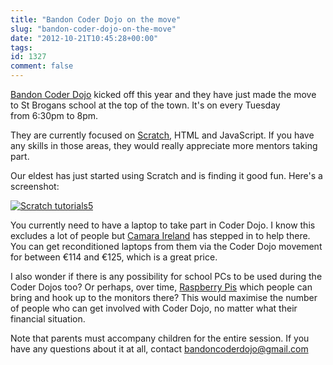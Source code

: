 ```yaml
---
title: "Bandon Coder Dojo on the move"
slug: "bandon-coder-dojo-on-the-move"
date: "2012-10-21T10:45:28+00:00"
tags:
id: 1327
comment: false
---
```


[Bandon Coder Dojo](http://zen.coderdojo.com/dojo/144) kicked off this year and they have just made the move to St Brogans school at the top of the town. It's on every Tuesday from 6:30pm to 8pm.

They are currently focused on [Scratch](http://scratch.mit.edu/), HTML and JavaScript. If you have any skills in those areas, they would really appreciate more mentors taking part.

Our eldest has just started using Scratch and is finding it good fun. Here's a screenshot:

[![](https://d1tidq54inel9p.cloudfront.net/wp-content/uploads/2012/10/Scratch-tutorials5.jpg "Scratch tutorials5")](https://d1tidq54inel9p.cloudfront.net/wp-content/uploads/2012/10/Scratch-tutorials5.jpg)

You currently need to have a laptop to take part in Coder Dojo. I know this excludes a lot of people but [Camara Ireland](http://coderdojo.com/2012/09/18/camara-laptops/) has stepped in to help there. You can get reconditioned laptops from them via the Coder Dojo movement for between €114 and €125, which is a great price.

I also wonder if there is any possibility for school PCs to be used during the Coder Dojos too? Or perhaps, over time, [Raspberry Pis](http://www.raspberrypi.org/faqs) which people can bring and hook up to the monitors there? This would maximise the number of people who can get involved with Coder Dojo, no matter what their financial situation.

Note that parents must accompany children for the entire session. If you have any questions about it at all, contact bandoncoderdojo@gmail.com
